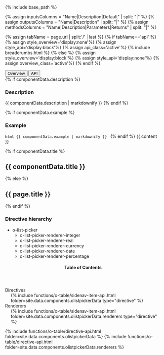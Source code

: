{% include base_path %}

{% assign inputsColumns = "Name|Description|Default" | split: "|" %}
{% assign outputsColumns = "Name|Description" | split: "|" %}
{% assign methodsColumns = "Name|Description|Parameters|Returns" | split: "|" %}

<script type="text/javascript">

  function openTab(evt, tabName) {
    var url="{{base_path}}{{page.url}}";
    url+='/../'+tabName;
    var loc_array = document.location.href.split('/');
    if (loc_array[loc_array.length - 1] !== tabName) {
      window.location.href=url;
    }

  }
</script>

{% assign tabName = page.url | split:'/' | last %}
{% if tabName=='api' %}
  {% assign style_overview='display:none'%}
  {% assign style_api='display:block'%}
  {% assign api_class='active'%}
  {% include breadcrumbs.html %}
{% else %}
  {% assign style_overview='display:block'%}
  {% assign style_api='display:none'%}
  {% assign overview_class='active'%}
{% endif %}

<!-- Tab links -->
<div class="o-tab">
  <button class="o-tablinks {{overview_class}}"  onclick="openTab(event, 'overview')">Overview</button>
  <button class="o-tablinks {{api_class}}" class="o-tablinks" onclick="openTab(event, 'api')">API</button>
</div>

<!-- OVERVIEW -->
<div id="overview" class="o-tabcontent" style="{{style_overview}}">
 {% if componentData.description %}
    <h3>Description</h3>
    {{ componentData.description | markdownify }}
  {% endif %}


  {% if componentData.example %}
    <h3 class="grey-color">Example</h3>
    ```html
      {{ componentData.example | markdownify }}
    ```
  {% endif %}
  {{ content }}
</div>

<!-- API -->
<div id="api" style="{{style_api}}">
  {% if componentData.title %}
    <h2 id="{{componentData.title}}" >{{ componentData.title }}</h2>
    {% else %}
    <h2 id="{{page.title}}" >{{ page.title }}</h2>
  {% endif %}
  <h3>Directive hierarchy</h3>
  <div class="multicolumnright jstreeloader">
    <ul>
      <li data-jstree='{"opened":true, "icon":"{{ base_path }}/assets/jstree/html.png"}'>o-list-picker
        <ul>
          <li data-jstree='{"opened":true, "icon":"{{ base_path }}/assets/jstree/html.png"}'>o-list-picker-renderer-integer</li>
          <li data-jstree='{"opened":true, "icon":"{{ base_path }}/assets/jstree/html.png"}'>o-list-picker-renderer-real</li>
          <li data-jstree='{"opened":true, "icon":"{{ base_path }}/assets/jstree/html.png"}'>o-list-picker-renderer-currency</li>
          <li data-jstree='{"opened":true, "icon":"{{ base_path }}/assets/jstree/html.png"}'>o-list-picker-renderer-date</li>
          <li data-jstree='{"opened":true, "icon":"{{ base_path }}/assets/jstree/html.png"}'>o-list-picker-renderer-percentage</li>
        </ul>
      </li>
    </ul>
  </div>
  <aside class="sidebar__right collapsed">
    <nav id="toc" class="toc collapsed">
      <header><h4 id="tocTitle" class="nav__title collapsed">Table of Contents</h4></header>
      <ul class="toc__menu collapsed" id="markdown-toc">
        <li><a>Directives</a>
          <ul>
            {% include functions/o-table/sidenav-item-api.html folder=site.data.components.olistpickerData type="directive" %}
          </ul>
        <li><a>Renderers</a>
          <ul>
            {% include functions/o-table/sidenav-item-api.html folder=site.data.components.olistpickerData.renderers type="directive"  %}
          </ul>
        </li>
      </ul>
    </nav>
  </aside>

  <div id="container">
    {% include functions/o-table/directive-api.html folder=site.data.components.olistpickerData %}
    {% include functions/o-table/directive-api.html folder=site.data.components.olistpickerData.renderers %}
  </div>
</div>
